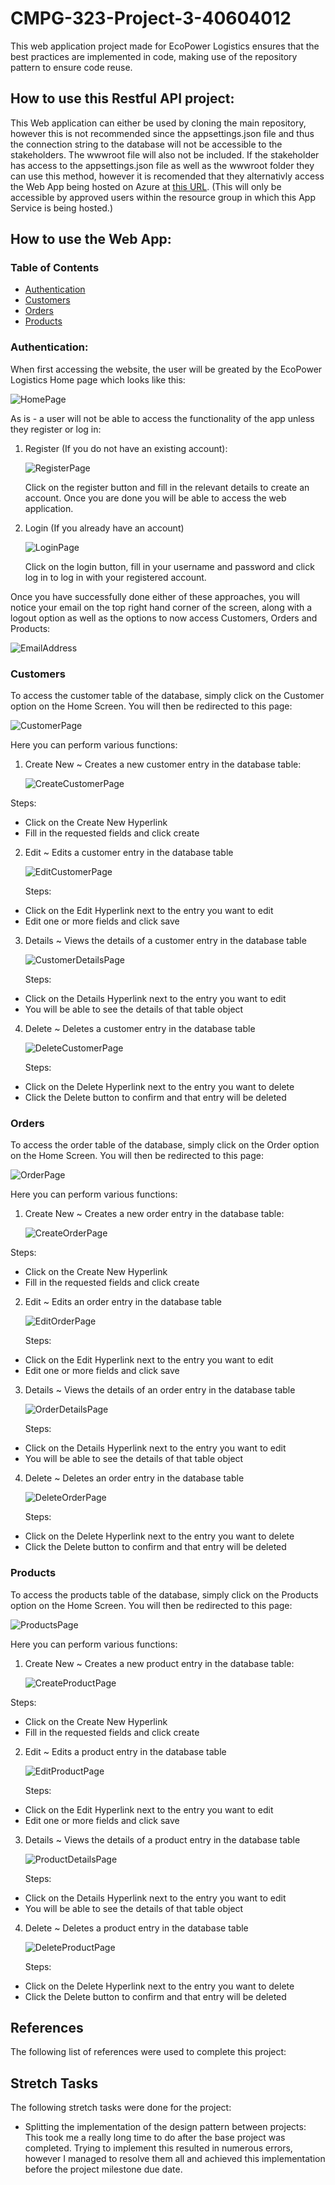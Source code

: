 # CMPG-323-Project-3-40604012
This web application project made for EcoPower Logistics ensures that the best practices are implemented in code, making use of the repository pattern to ensure code reuse.

## How to use this Restful API project:
This Web application can either be used by cloning the main repository, however this is not recommended since the appsettings.json file and thus the connection string to the database will not be accessible to the stakeholders. The wwwroot file will also not be included. If the stakeholder has access to the appsettings.json file as well as the wwwroot folder they can use this method, however it is recomended that they alternativly access the Web App being hosted on Azure at [this URL](https://ecopowerlogisticswebapplication.azurewebsites.net). (This will only be accessible by approved users within the resource group in which this App Service is being hosted.)

## How to use the Web App:
### Table of Contents
- [Authentication](#authentication)
- [Customers](#customers)
- [Orders](#orders)
- [Products](#products)

### Authentication:

When first accessing the website, the user will be greated by the EcoPower Logistics Home page which looks like this:

![HomePage](https://github.com/lvdv4j/CMPG-323-Project-3-40604012/assets/104925498/48acd7cd-1ae5-4830-8275-6cb34b200b6e)

As is - a user will not be able to access the functionality of the app unless they register or log in:

1. Register (If you do not have an existing account):

   ![RegisterPage](https://github.com/lvdv4j/CMPG-323-Project-3-40604012/assets/104925498/a9d37432-fa41-4385-8f33-390e8ee1e52c)

   Click on the register button and fill in the relevant details to create an account. Once you are done you will be able to access the web application.

2. Login (If you already have an account)

   ![LoginPage](https://github.com/lvdv4j/CMPG-323-Project-3-40604012/assets/104925498/ae7b25b7-a37c-4977-a2ae-16cd7c2e73ef)

   Click on the login button, fill in your username and password and click log in to log in with your registered account.

Once you have successfully done either of these approaches, you will notice your email on the top right hand corner of the screen, along with a logout option as well as the options to now access Customers, Orders and Products:

![EmailAddress](https://github.com/lvdv4j/CMPG-323-Project-3-40604012/assets/104925498/a36fe06a-560b-4c9b-888a-78c04346cb6b)

### Customers

To access the customer table of the database, simply click on the Customer option on the Home Screen. You will then be redirected to this page:

![CustomerPage](https://github.com/lvdv4j/CMPG-323-Project-3-40604012/assets/104925498/2c2a4953-2328-4e87-9d3e-0c380a11ed5d)

Here you can perform various functions:

1. Create New ~ Creates a new customer entry in the database table:

   ![CreateCustomerPage](https://github.com/lvdv4j/CMPG-323-Project-3-40604012/assets/104925498/1b7d14db-45c9-490b-b149-5adb0a148248)

  Steps:
  - Click on the Create New Hyperlink
  - Fill in the requested fields and click create

2. Edit ~ Edits a customer entry in the database table

   ![EditCustomerPage](https://github.com/lvdv4j/CMPG-323-Project-3-40604012/assets/104925498/d0ae94fe-3f65-4ae0-9001-33390585d376)

   Steps:
  - Click on the Edit Hyperlink next to the entry you want to edit
  - Edit one or more fields and click save

3. Details ~ Views the details of a customer entry in the database table

   ![CustomerDetailsPage](https://github.com/lvdv4j/CMPG-323-Project-3-40604012/assets/104925498/9ce61d56-ec08-4b88-b7b5-42ee27e2ebae)

   Steps:
  - Click on the Details Hyperlink next to the entry you want to edit
  - You will be able to see the details of that table object

4. Delete ~ Deletes a customer entry in the database table

   ![DeleteCustomerPage](https://github.com/lvdv4j/CMPG-323-Project-3-40604012/assets/104925498/8139dbea-1948-45ea-bceb-f9c1bc99fb11)

   Steps:
  - Click on the Delete Hyperlink next to the entry you want to delete
  - Click the Delete button to confirm and that entry will be deleted

### Orders

To access the order table of the database, simply click on the Order option on the Home Screen. You will then be redirected to this page:

![OrderPage](https://github.com/lvdv4j/CMPG-323-Project-3-40604012/assets/104925498/7a9ae7e0-5581-4117-8d6e-698ad31ad9bd)

Here you can perform various functions:

1. Create New ~ Creates a new order entry in the database table:

   ![CreateOrderPage](https://github.com/lvdv4j/CMPG-323-Project-3-40604012/assets/104925498/2f41b53a-cb2d-4de8-b558-9c6bc9e75118)

  Steps:
  - Click on the Create New Hyperlink
  - Fill in the requested fields and click create

2. Edit ~ Edits an order entry in the database table

   ![EditOrderPage](https://github.com/lvdv4j/CMPG-323-Project-3-40604012/assets/104925498/042d2f0a-c240-4028-be42-c7f9bdb4ca31)

   Steps:
  - Click on the Edit Hyperlink next to the entry you want to edit
  - Edit one or more fields and click save

3. Details ~ Views the details of an order entry in the database table

   ![OrderDetailsPage](https://github.com/lvdv4j/CMPG-323-Project-3-40604012/assets/104925498/8f288d0d-28bc-4cd7-85ff-387df6331b59)

   Steps:
  - Click on the Details Hyperlink next to the entry you want to edit
  - You will be able to see the details of that table object

4. Delete ~ Deletes an order entry in the database table

   ![DeleteOrderPage](https://github.com/lvdv4j/CMPG-323-Project-3-40604012/assets/104925498/9241256f-d971-4929-bd41-ab8c5be30962)

   Steps:
  - Click on the Delete Hyperlink next to the entry you want to delete
  - Click the Delete button to confirm and that entry will be deleted

### Products

To access the products table of the database, simply click on the Products option on the Home Screen. You will then be redirected to this page:

![ProductsPage](https://github.com/lvdv4j/CMPG-323-Project-3-40604012/assets/104925498/5305c5fa-743d-410a-9423-1f0b1edeea88)

Here you can perform various functions:

1. Create New ~ Creates a new product entry in the database table:

   ![CreateProductPage](https://github.com/lvdv4j/CMPG-323-Project-3-40604012/assets/104925498/837d2d7f-2611-427a-88e4-3058df09723c)

  Steps:
  - Click on the Create New Hyperlink
  - Fill in the requested fields and click create

2. Edit ~ Edits a product entry in the database table

   ![EditProductPage](https://github.com/lvdv4j/CMPG-323-Project-3-40604012/assets/104925498/76bdfd58-867c-45bb-8b44-736540f16592)

   Steps:
  - Click on the Edit Hyperlink next to the entry you want to edit
  - Edit one or more fields and click save

3. Details ~ Views the details of a product entry in the database table

   ![ProductDetailsPage](https://github.com/lvdv4j/CMPG-323-Project-3-40604012/assets/104925498/cafbd252-9208-4823-98af-c9478fc21277)

   Steps:
  - Click on the Details Hyperlink next to the entry you want to edit
  - You will be able to see the details of that table object

4. Delete ~ Deletes a product entry in the database table

   ![DeleteProductPage](https://github.com/lvdv4j/CMPG-323-Project-3-40604012/assets/104925498/d026701d-edee-4fc7-a1c9-acecc009e39e)

   Steps:
  - Click on the Delete Hyperlink next to the entry you want to delete
  - Click the Delete button to confirm and that entry will be deleted

## References
The following list of references were used to complete this project: 


## Stretch Tasks
The following stretch tasks were done for the project:
- Splitting the implementation of the design pattern between projects: This took me a really long time to do after the base project was completed. Trying to implement this resulted in numerous errors, however I managed to resolve them all and achieved this implementation before the project milestone due date.


